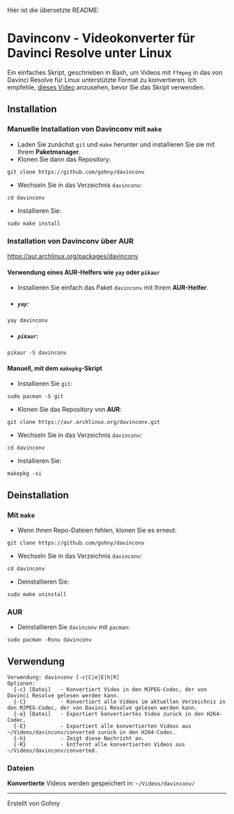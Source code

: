 Hier ist die übersetzte README:

# Davinconv - Videokonverter für Davinci Resolve unter Linux
Ein einfaches Skript, geschrieben in Bash, um Videos mit `ffmpeg` in das von Davinci Resolve für Linux unterstützte Format zu konvertieren.
Ich empfehle, [dieses Video](https://www.youtube.com/watch?v=WLcW4UWPC5Y) anzusehen, bevor Sie das Skript verwenden.

## Installation
### Manuelle Installation von Davinconv mit `make`
- Laden Sie zunächst `git` und `make` herunter und installieren Sie sie mit Ihrem **Paketmanager**.
- Klonen Sie dann das Repository:
```
git clone https://github.com/gohny/davinconv
```
- Wechseln Sie in das Verzeichnis `davinconv`:
```
cd davinconv
```
- Installieren Sie:
```
sudo make install
```

### Installation von Davinconv über AUR
https://aur.archlinux.org/packages/davinconv

#### Verwendung eines AUR-Helfers wie `yay` oder `pikaur`
- Installieren Sie einfach das Paket `davinconv` mit Ihrem **AUR-Helfer**.
- ##### `yay`:
```
yay davinconv
```
- ##### `pikaur`:
```
pikaur -S davinconv
```

#### Manuell, mit dem `makepkg`-Skript
- Installieren Sie `git`:
```
sudo pacman -S git
```
- Klonen Sie das Repository von **AUR**:
```
git clone https://aur.archlinux.org/davinconv.git
```
- Wechseln Sie in das Verzeichnis `davinconv`:
```
cd davinconv
```
- Installieren Sie:
```
makepkg -si
```

## Deinstallation
### Mit `make`
- Wenn Ihnen Repo-Dateien fehlen, klonen Sie es erneut:
```
git clone https://github.com/gohny/davinconv
```
- Wechseln Sie in das Verzeichnis `davinconv`:
```
cd davinconv
```
- Deinstallieren Sie:
```
sudo make uninstall
```

### AUR
- Deinstallieren Sie `davinconv` mit `pacman`:
```
sudo pacman -Rsnu davinconv
```

## Verwendung
```
Verwendung: davinconv [-c|C|e|E|h|R]
Optionen:
  {-c} [Datei]   - Konvertiert Video in den MJPEG-Codec, der von Davinci Resolve gelesen werden kann.
  {-C}           - Konvertiert alle Videos im aktuellen Verzeichnis in den MJPEG-Codec, der von Davinci Resolve gelesen werden kann.
  {-e} [Datei]   - Exportiert konvertiertes Video zurück in den H264-Codec.
  {-E}           - Exportiert alle konvertierten Videos aus ~/Videos/davinconv/converted zurück in den H264-Codec.
  {-h}           - Zeigt diese Nachricht an.
  {-R}           - Entfernt alle konvertierten Videos aus ~/Videos/davinconv/converted.
```

### Dateien
**Konvertierte** Videos werden gespeichert in: `~/Videos/davinconv/`
***
Erstellt von Gohny
